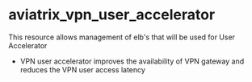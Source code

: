 # aviatrix_vpn_user_accelerator

This resource allows management of elb's that will be used for User Accelerator

- VPN user accelerator improves the availability of VPN gateway and reduces the VPN user access latency
